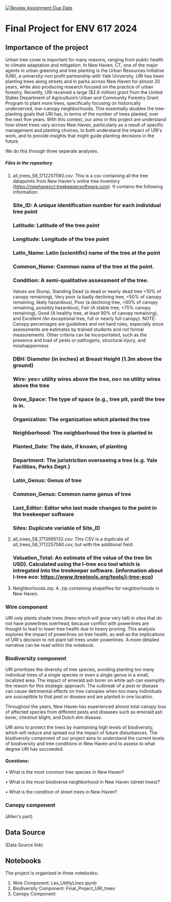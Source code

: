 [![Review Assignment Due Date](https://classroom.github.com/assets/deadline-readme-button-24ddc0f5d75046c5622901739e7c5dd533143b0c8e959d652212380cedb1ea36.svg)](https://classroom.github.com/a/g_e38bz1)
# Final Project for ENV 617 2024

## Importance of the project 
Urban tree cover is important for many reasons, ranging from public health to climate adaptation and mitigation. In New Haven, CT, one of the major agents in urban greening and tree planting is the Urban Resources Initiative (URI), a university-non profit partnership with Yale University. URI has been planting trees along streets and in parks across New Haven for almost 20 years, while also producing research focused on the practice of urban forestry. Recently, URI received a large ($2.6 million) grant from the United States Department of Agriculture’s Urban and Community Forestry Grant Program to plant more trees, specifically focusing on historically underserved, low-canopy neighborhoods. This essentially doubles the tree-planting goals that URI has, in terms of the number of trees planted, over the next five years. With this context, our aims in this project are understand how street trees vary across New Haven, particularly as a result of specific management and planting choices, to both understand the impact of URI's work, and to provide insights that might guide planting decisions in the future.

We do this through three seperate analyses. 

##### Files in the repository
1. all_trees_58_1712257580.csv: This is a csv containing all the tree datapoints from New Haven's online tree inventory (https://newhavenct.treekeepersoftware.com). It contains the following information:
    ### Site_ID: A unique identification number for each individual tree point
    ### Latitude: Latitude of the tree point
    ### Longitude: Longitude of the tree point
    ### Latin_Name: Latin (scientific) name of the tree at the point
    ### Common_Name: Common name of the tree at the point.
    ### Condition: A semi-qualitative assessment of the tree.
     Values are Stump, Standing Dead (a dead or nearly dead tree <10% of canopy remaining), Very poor (a badly declining tree, <50% of canopy remaining,       likely hazardous), Poor (a declining tree, <60% of canopy remaining, possibly hazardous), Fair (A stable tree, <75% canopy remaining), Good (A            healthy tree, at least 90% of canopy remaining), and Excellent (An exceptional tree, full or nearly full canopy).
     NOTE: Canopy percentages are guidelines and not hard rules, especially since assessments are estimates by trained students and not formal                 measurements. Other criteria can be incorportated, such as the presence and load of pests or pathogens, structural injury, and misshappenness
    ### DBH: Diameter (in inches) at Breast Height (1.3m above the ground)
    ### Wire: yes= utility wires above the tree, no= no utility wires above the tree
    ### Grow_Space: The type of space (e.g., tree pit, yard) the tree is in.
    ### Organization: The organization which planted the tree
    ### Neighborhood: The neighborhood the tree is planted in
    ### Planted_Date: The date, if known, of planting
    ### Department: The juristriction overseeing a tree (e.g. Yale Facilities, Parks Dept.)
    ### Latin_Genus: Genus of tree
    ### Common_Genus: Common name genus of tree
    ### Last_Editor: Editor who last made changes to the point in the treekeeper software
    ### Sites: Duplicate variable of Site_ID

2. all_trees_58_1713995132.csv: This CSV is a duplicate of all_trees_58_1712257580.csv, but with the additional field:
    ### Valuation_Total: An estimate of the value of the tree (in USD). Calculated using the I-tree eco tool which is intregated into the treekeeper           software. (information about I-tree eco: https://www.itreetools.org/tools/i-tree-eco)
   
3. Neighborhoods.zip: A .zip containing shapefiles for neighborhoods in New Haven.
   



### Wire component 
URI only plants shade trees (trees which will grow very tall) in sites that do not have powerlines overhead, because conflict with powerlines are thought to lead to lower tree health due to heavy pruning. This analysis explores the impact of powerlines on tree health, as well as the implications of URI's decision to not plant tall trees under powerlines. A more detailed narrative can be read within the notebook.

### Biodiversity component 
URI prioritizes the diversity of tree species, avoiding planting too many individual trees of a single species or even a single genus in a small, localized area. The impact of emerald ash borer on white ash can exemplify the reason for this strategic approach. The outbreak of a pest or disease can cause detrimental effects on tree canopies when too many individuals are susceptible to that pest or disease and are planted in one location. 

Throughout the years, New Haven has experienced almost total canopy loss of affected species from different pests and diseases such as emerald ash borer, chestnut blight, and Dutch elm disease. 

URI aims to protect the trees by maintaining high levels of biodiversity, which will reduce and spread out the impact of future disturbances.
The biodiversity component of our project aims to understand the current levels of biodiversity and tree conditions in New Haven and to assess to what degree URI has succeeded.

#### Questions:
•	What is the most common tree species in New Haven?

•	What is the most biodiverse neighborhood in New Haven (street trees)?

•	What is the condition of street trees in New Haven?

### Canopy component
(Allen's part)

## Data Source 
(Data Source link)

## Notebooks 
The project is organized in three notebooks:
1. Wire Component: Les_UtilityLines.ipynb
2. Biodiversity Component: Final_Project_URI_trees
3. Canopy Component: 
